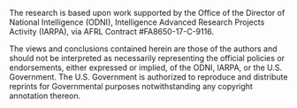 The research is based upon work supported by the Office of the Director of
National Intelligence (ODNI), Intelligence Advanced Research Projects
Activity (IARPA), via AFRL Contract #FA8650-17-C-9116.

The views and conclusions contained herein are those of the authors and
should not be interpreted as necessarily representing the official policies or
endorsements, either expressed or implied, of the ODNI, IARPA, or the
U.S. Government. The U.S. Government is authorized to reproduce and
distribute reprints for Governmental purposes notwithstanding any
copyright annotation thereon.
